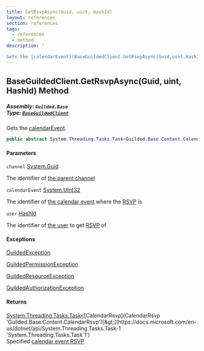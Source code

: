```yaml
---
title: GetRsvpAsync(Guid, uint, HashId)
layout: references
section: references
tags:
  - references
  - method
description: "

Gets the [calendarEvent](BaseGuildedClient.GetRsvpAsync(Guid,uint,HashId)#Guilded.Base.BaseGuildedClient.GetRsvpAsync(Guid,uint,Guilded.Base.HashId).calendarEvent 'Guilded.Base.BaseGuildedClient.GetRsvpAsync(Guid, uint, Guilded.Base.HashId).calendarEvent')."
---
```


## BaseGuildedClient.GetRsvpAsync(Guid, uint, HashId) Method
##### **Assembly:** `Guilded.Base`<br/>**Type:** [`BaseGuildedClient`](BaseGuildedClient 'Guilded.Base.BaseGuildedClient')

Gets the [calendarEvent](BaseGuildedClient.GetRsvpAsync(Guid,uint,HashId)#Guilded.Base.BaseGuildedClient.GetRsvpAsync(Guid,uint,Guilded.Base.HashId).calendarEvent 'Guilded.Base.BaseGuildedClient.GetRsvpAsync(Guid, uint, Guilded.Base.HashId).calendarEvent').

```csharp
public abstract System.Threading.Tasks.Task<Guilded.Base.Content.CalendarRsvp> GetRsvpAsync(Guid channel, uint calendarEvent, Guilded.Base.HashId user);
```
#### Parameters

<a name='Guilded.Base.BaseGuildedClient.GetRsvpAsync(Guid,uint,Guilded.Base.HashId).channel'></a>

`channel` [System.Guid](https://docs.microsoft.com/en-us/dotnet/api/System.Guid 'System.Guid')

The identifier of [the parent channel](ServerChannel 'Guilded.Base.Servers.ServerChannel')

<a name='Guilded.Base.BaseGuildedClient.GetRsvpAsync(Guid,uint,Guilded.Base.HashId).calendarEvent'></a>

`calendarEvent` [System.UInt32](https://docs.microsoft.com/en-us/dotnet/api/System.UInt32 'System.UInt32')

The identifier of [the calendar event](CalendarEvent 'Guilded.Base.Content.CalendarEvent') where the [RSVP](CalendarRsvp 'Guilded.Base.Content.CalendarRsvp') is

<a name='Guilded.Base.BaseGuildedClient.GetRsvpAsync(Guid,uint,Guilded.Base.HashId).user'></a>

`user` [HashId](HashId 'Guilded.Base.HashId')

The identifier of [the user](User 'Guilded.Base.Users.User') to get [RSVP](CalendarRsvp 'Guilded.Base.Content.CalendarRsvp') of

#### Exceptions

[GuildedException](GuildedException 'Guilded.Base.GuildedException')

[GuildedPermissionException](GuildedPermissionException 'Guilded.Base.GuildedPermissionException')

[GuildedResourceException](GuildedResourceException 'Guilded.Base.GuildedResourceException')

[GuildedAuthorizationException](GuildedAuthorizationException 'Guilded.Base.GuildedAuthorizationException')

#### Returns
[System.Threading.Tasks.Task&lt;](https://docs.microsoft.com/en-us/dotnet/api/System.Threading.Tasks.Task-1 'System.Threading.Tasks.Task`1')[CalendarRsvp](CalendarRsvp 'Guilded.Base.Content.CalendarRsvp')[&gt;](https://docs.microsoft.com/en-us/dotnet/api/System.Threading.Tasks.Task-1 'System.Threading.Tasks.Task`1')  
Specified [calendar event RSVP](CalendarRsvp 'Guilded.Base.Content.CalendarRsvp')